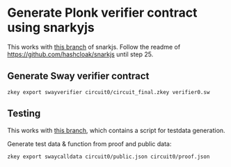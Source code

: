 # Generate Plonk verifier contract using snarkyjs

This works with [this branch](https://github.com/hashcloak/snarkjs/tree/sway-zkp-verifiers) of snarkjs. 
Follow the readme of https://github.com/hashcloak/snarkjs until step 25. 

## Generate Sway verifier contract

```=bash
zkey export swayverifier circuit0/circuit_final.zkey verifier0.sw
```

## Testing

This works with [this branch](https://github.com/hashcloak/snarkjs/tree/gen_testdata), which contains a script for testdata generation. 

Generate test data & function from proof and public data:
```=bash
zkey export swaycalldata circuit0/public.json circuit0/proof.json
```
